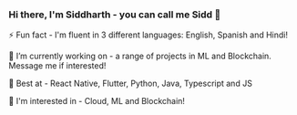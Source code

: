 ### Hi there, I'm Siddharth - you can call me Sidd 👋

⚡ Fun fact - I'm fluent in 3 different languages: English, Spanish and Hindi!

🔭 I’m currently working on - a range of projects in ML and Blockchain. Message me if interested!

🌱 Best at - React Native, Flutter, Python, Java, Typescript and JS

🤔 I'm interested in - Cloud, ML and Blockchain!
